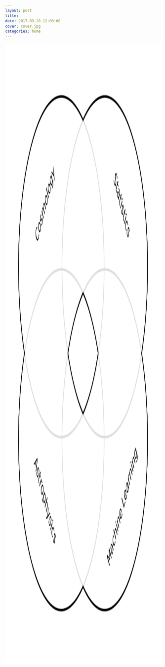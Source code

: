 ```yaml
---
layout: post
title: 
date: 2017-03-28 12:00:00
cover: cover.jpg
categories: home
---
```


<style type="text/css">
#img-link, #img-link img{
   text-decoration: none !important;
   border:0px !important;
   outline:none !important;
   border-width: 0px !important;
   outline-width:0px !important;
   border-bottom: none !important;
}
</style>

<map name="hyperlink">
   <area shape="rect" coords="730,730,1270,1270" href="about" alt="About">
</map>

<a id="img-link">
    <img src="/images/home_graphic_1.png" 
    width="2000" 
    height="2000" 
    alt="About"
    onmouseover="this.src='/images/home_graphic_2.png'" 
    onmouseout="this.src='/images/home_graphic_1.png'"
    usemap="#hyperlink"
    width="70%">
</a>



